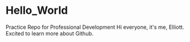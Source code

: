 # Hello_World
Practice Repo for Professional Development
Hi everyone, it's me, Elliott. Excited to learn more about Github.
